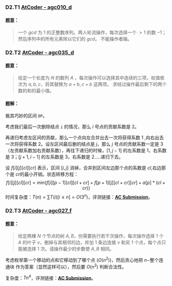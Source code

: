 ### D2.T1 [AtCoder - agc010_d](https://vjudge.net/problem/AtCoder-agc010_d/origin)

#### 题意：



>一个 $gcd$ 为 $1$ 的正整数序列。两人轮流操作，每次选择一个 $>1$ 的数 $-1$；然后序列中的所有元素除以它们的 $gcd$。 不能操作者输。

### D2.T2 [AtCoder - agc035_d](https://vjudge.net/problem/AtCoder-agc035_d/origin)

#### 题意：

>给定一个长度为 $N$ 的数列 $A$ ，每次操作可以选择其中连续的三项，权值依次为 $a,b,c$，将其替换为 $a+b,c+b$ 这两项。 求经过操作最后剩下的两个数的和的最小值。

#### 题解：

极其巧妙的区间 `DP`。

考虑我们最后一次删除结点 `i` 的情况，那么 $i$ 号点的贡献系数是 $2$。

再递归考虑左区间的贡献，那么一个点向左合并出去一次将获得系数 $1$ ,向右出去一次将获得系数 $2$。设左区间最后删的结点是 $j$，那么 $j$ 号点的贡献系数一定是 $3$（左贡献系数加右贡献系数），再往下递归的时候，$[1,j-1]$ 的左系数是 $1$，右系数是 $3$；$[j+1, i-1]$ 的左系数是 $3$，右系数是 $2$.....递归下去。

设 $f[i][j][cl][cr]$ 表示，区间 $[i,j]$ 消掉，合并到区间左边那个点的系数是 $cl$,右边那个是 $cr$的最小开销。状态转移方程：
$$
f[i][j][cl][cr] = min\{f[i][p-1][cl][cl+cr] + f[p+1][j][cl+cr][cr] + a[p]*(cl+cr)\}
$$
时间复杂度：$T(n)=\sum T(i)[i\le n] = O(3^n)$，评测链接：[**AC Submission**](https://atcoder.jp/contests/agc035/submissions/17693312)。

### D2.T3 [AtCoder - agc027_f](https://vjudge.net/problem/AtCoder-agc027_f/origin)

#### 题意：

>给定两棵 $N$ 个节点的树 $A,B$，你需要执行若干次操作，每次操作选择 $1$ 个 $A$ 的叶子 $v$，删掉与其相邻的边，并加 $1$ 条边连接 $v$ 和另 $1$ 个点，每个点只能被选择 $1$ 次。请操作最少的步数使 $A,B$ 相同。

考虑枚举第一个移动的点和它移动到了哪个点 ($O(n^2)$)，然后贪心地把 $n-$整个连通块 作为答案（显然这样可以），然后要 $O(n^2)$ 判断合法性。

复杂度：$Tn^4$，评测链接：[**AC Submission**](https://atcoder.jp/contests/agc027/submissions/20471639)。